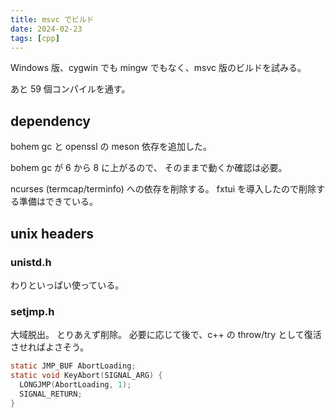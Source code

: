 ```yaml
---
title: msvc でビルド
date: 2024-02-23
tags: [cpp]
---
```


Windows 版、cygwin でも mingw でもなく、msvc 版のビルドを試みる。

<!-- truncate -->

あと 59 個コンパイルを通す。

## dependency

bohem gc と openssl  の meson 依存を追加した。

bohem gc が 6 から 8 に上がるので、
そのままで動くか確認は必要。

ncurses (termcap/terminfo) への依存を削除する。
fxtui を導入したので削除する準備はできている。

## unix headers

### unistd.h

わりといっぱい使っている。

### setjmp.h

大域脱出。
とりあえず削除。
必要に応じて後で、c++ の throw/try として復活させればよさそう。

```c
static JMP_BUF AbortLoading;
static void KeyAbort(SIGNAL_ARG) {
  LONGJMP(AbortLoading, 1);
  SIGNAL_RETURN;
}
```

